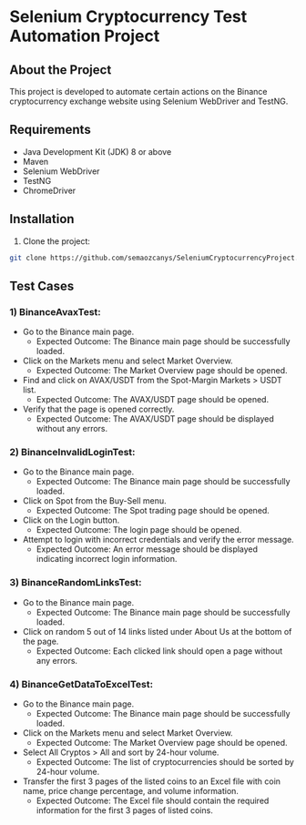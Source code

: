 # Selenium Cryptocurrency Test Automation Project

## About the Project
This project is developed to automate certain actions on the Binance cryptocurrency exchange website using Selenium WebDriver and TestNG.

## Requirements
- Java Development Kit (JDK) 8 or above
- Maven
- Selenium WebDriver
- TestNG
- ChromeDriver

## Installation
1. Clone the project:
```sh
git clone https://github.com/semaozcanys/SeleniumCryptocurrencyProject.git
```

## Test Cases
### 1) BinanceAvaxTest:
  * Go to the Binance main page.
    * Expected Outcome: The Binance main page should be successfully loaded.
  * Click on the Markets menu and select Market Overview.
    * Expected Outcome: The Market Overview page should be opened.
  * Find and click on AVAX/USDT from the Spot-Margin Markets > USDT list.
    * Expected Outcome: The AVAX/USDT page should be opened.
  * Verify that the page is opened correctly. 
    * Expected Outcome: The AVAX/USDT page should be displayed without any errors.
  

### 2) BinanceInvalidLoginTest:

  * Go to the Binance main page.
    * Expected Outcome: The Binance main page should be successfully loaded.
  * Click on Spot from the Buy-Sell menu.
    * Expected Outcome: The Spot trading page should be opened.
  * Click on the Login button.
    * Expected Outcome: The login page should be opened.
  * Attempt to login with incorrect credentials and verify the error message.
    * Expected Outcome: An error message should be displayed indicating incorrect login information.
   
      
### 3) BinanceRandomLinksTest:
      
* Go to the Binance main page.
    * Expected Outcome: The Binance main page should be successfully loaded.
* Click on random 5 out of 14 links listed under About Us at the bottom of the page.
    * Expected Outcome: Each clicked link should open a page without any errors.
      

### 4) BinanceGetDataToExcelTest:

* Go to the Binance main page.
  * Expected Outcome: The Binance main page should be successfully loaded.
* Click on the Markets menu and select Market Overview.
  * Expected Outcome: The Market Overview page should be opened.
* Select All Cryptos > All and sort by 24-hour volume.
  * Expected Outcome: The list of cryptocurrencies should be sorted by 24-hour volume.
* Transfer the first 3 pages of the listed coins to an Excel file with coin name, price change percentage, and volume information.
  * Expected Outcome: The Excel file should contain the required information for the first 3 pages of listed coins.
